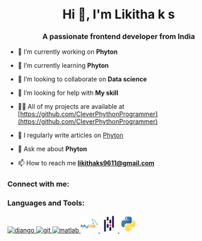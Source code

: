 <h1 align="center">Hi 👋, I'm Likitha k s</h1>

<h3 align="center">A passionate frontend developer from India</h3>

- 🔭 I’m currently working on **Phyton**

- 🌱 I’m currently learning **Phyton**

- 👯 I’m looking to collaborate on **Data science**

- 🤝 I’m looking for help with **My skill**

- 👨‍💻 All of my projects are available at [https://github.com/CleverPhythonProgrammer](https://github.com/CleverPhythonProgrammer)

- 📝 I regularly write articles on [Phyton](Phyton)

- 💬 Ask me about **Phyton**

- 📫 How to reach me **likithaks9611@gmail.com**

<h3 align="left">Connect with me:</h3>

<p align="left">

</p>

<h3 align="left">Languages and Tools:</h3>

<p align="left"> <a href="https://www.djangoproject.com/" target="_blank" rel="noreferrer"> <img src="https://cdn.worldvectorlogo.com/logos/django.svg" alt="django" width="40" height="40"/> </a> <a href="https://git-scm.com/" target="_blank" rel="noreferrer"> <img src="https://www.vectorlogo.zone/logos/git-scm/git-scm-icon.svg" alt="git" width="40" height="40"/> </a> <a href="https://www.mathworks.com/" target="_blank" rel="noreferrer"> <img src="https://upload.wikimedia.org/wikipedia/commons/2/21/Matlab_Logo.png" alt="matlab" width="40" height="40"/> </a> <a href="https://www.mysql.com/" target="_blank" rel="noreferrer"> <img src="https://raw.githubusercontent.com/devicons/devicon/master/icons/mysql/mysql-original-wordmark.svg" alt="mysql" width="40" height="40"/> </a> <a href="https://pandas.pydata.org/" target="_blank" rel="noreferrer"> <img src="https://raw.githubusercontent.com/devicons/devicon/2ae2a900d2f041da66e950e4d48052658d850630/icons/pandas/pandas-original.svg" alt="pandas" width="40" height="40"/> </a> <a href="https://www.python.org" target="_blank" rel="noreferrer"> <img src="https://raw.githubusercontent.com/devicons/devicon/master/icons/python/python-original.svg" alt="python" width="40" height="40"/> </a> </p>





